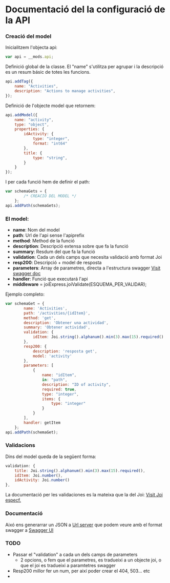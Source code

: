 # Documentació del la configuració de la API
### Creació del model
Inicialitzem l'objecta api:
```js
var api = __mods.api;
```

Definició global de la classe. El "name" s'utilitza per agrupar i la descripció es un resum básic de totes les funcions.
```js
api.addTag({
	name: "Activities",
	description: "Actions to manage activities",
});
```

Definició de l'objecte model que retornem:
```js
api.addModel({
	name: "activity",
	type: "object",
	properties: {
		idActivity: {
			type: "integer",
			format: "int64"
		},
		title: {
			type: "string",
		}
	}
});
```

I per cada funció hem de definir el path:
```js
var schemaGets = {
		/* CREACIÓ DEL MODEL */
	};
api.addPath(schemaGets);
```

### El model:
- **name**: Nom del model
- **path**: Url de l'api sense l'apiprefix
- **method**: Method de la funció
- **description**: Descripció extensa sobre que fa la funció
- **summary**: Resdum del que fa la funció
- **validation**: Cada un dels camps que necesita validació amb format Joi
- **resp200**: Descripció + model de resposta
- **parameters**: Array de parametres, directa a l'estructura swagger [Visit swagger doc](https://github.com/swagger-api/swagger-spec/blob/master/versions/2.0.md#parameter-object)
- **handler**: Funció que executará l'api
- **middleware** = joiExpress.joiValidate(ESQUEMA_PER_VALIDAR);

Ejemplo completo:
```js
var schemaGet = {
		name: 'Activities',
		path: '/activities/{idItem}',
		method: 'get',
		description: 'Obtener una actividad',
		summary: 'Obtener actividad',
		validation: {
			idItem: Joi.string().alphanum().min(3).max(15).required()
		},
		resp200: {
			description: 'resposta get',
			model: 'activity'
		},
		parameters: [
			{
				name: "idItem",
				in: "path",
				description: "ID of activity",
				required: true,
				type: "integer",
				items: {
					type: "integer"
				}
			}
		],
		handler: getItem
	};
api.addPath(schemaGet);
```


### Validacions
Dins del model queda de la següent forma:
```js
validation: {
	title: Joi.string().alphanum().min(3).max(15).required(),
	idItem: Joi.number(),
	idActivity: Joi.number()
},
```
La documentació per les validaciones es la mateixa que la del Joi: [Visit Joi especf.](https://github.com/hapijs/joi/blob/master/API.md)



### Documentació
Aixó ens generarrar un JSON a [Url server](http://localhost:3000/api/swagger) que podem veure amb el format swagger a [Swagger UI](http://petstore.swagger.io/#/)


### TODO
* Passar el "validation" a cada un dels camps de parameters
	- 2 opcions, o fem que el parametres, es tradueixi a un objecte joi, o que el joi es tradueixi a paramtetres swagger
* Resp200 millor fer un num, per així poder crear el 404, 503... etc
* 